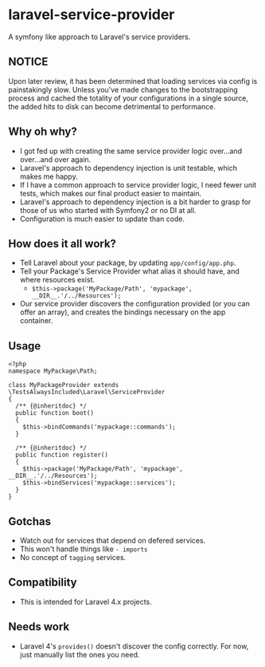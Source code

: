 # laravel-service-provider
A symfony like approach to Laravel's service providers.

## NOTICE
Upon later review, it has been determined that loading services via config is painstakingly slow.
Unless you've made changes to the bootstrapping process and cached the totality of your configurations in a single source, the added hits to disk can become detrimental to performance.

## Why oh why?
* I got fed up with creating the same service provider logic over...and over...and over again.
* Laravel's approach to dependency injection is unit testable, which makes me happy. 
* If I have a common approach to service provider logic, I need fewer unit tests, which makes our final product easier to maintain.
* Laravel's approach to dependency injection is a bit harder to grasp for those of us who started with Symfony2 or no DI at all.
* Configuration is much easier to update than code.

## How does it all work?
* Tell Laravel about your package, by updating `app/config/app.php`.
* Tell your Package's Service Provider what alias it should have, and where resources exist.
  * `$this->package('MyPackage/Path', 'mypackage', __DIR__.'/../Resources');`
* Our service provider discovers the configuration provided (or you can offer an array), and creates the bindings necessary on the app container.

## Usage
```
<?php
namespace MyPackage\Path;

class MyPackageProvider extends \TestsAlwaysIncluded\Laravel\ServiceProvider
{
  /** {@inheritdoc} */
  public function boot()
  {
    $this->bindCommands('mypackage::commands');
  }
  
  /** {@inheritdoc} */
  public function register()
  {
    $this->package('MyPackage/Path', 'mypackage', __DIR__.'/../Resources');
    $this->bindServices('mypackage::services');
  }
}
```

## Gotchas
* Watch out for services that depend on defered services.
* This won't handle things like `- imports`
* No concept of `tagging` services.

## Compatibility
* This is intended for Laravel 4.x projects.

## Needs work
* Laravel 4's `provides()` doesn't discover the config correctly. For now, just manually list the ones you need.
